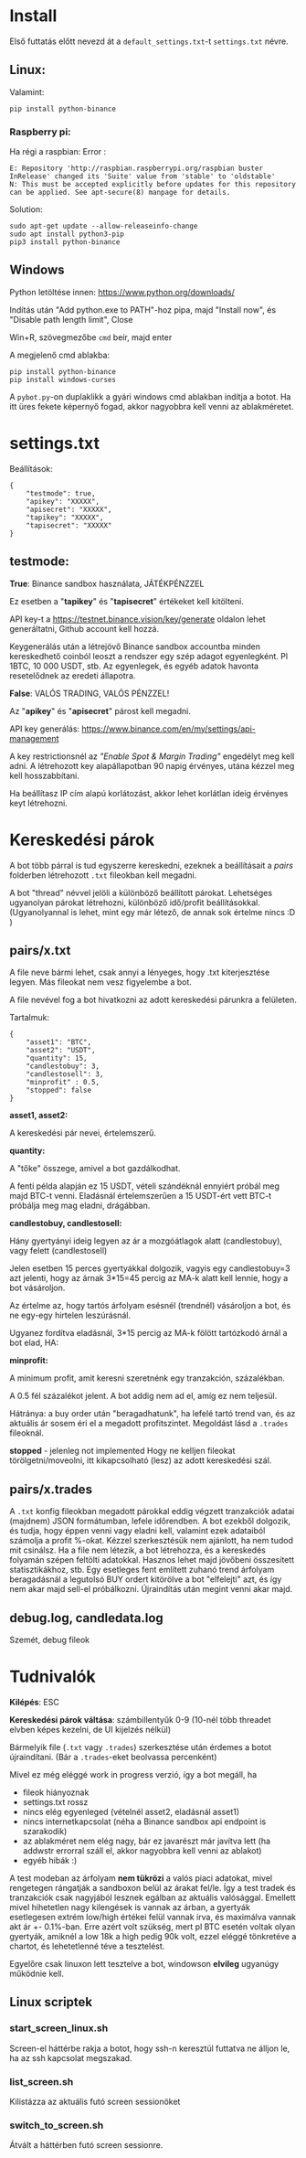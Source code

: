 # Install

Első futtatás előtt nevezd át a `default_settings.txt`-t `settings.txt` névre.

## Linux:

Valamint:
```
pip install python-binance
```

### Raspberry pi:

Ha régi a raspbian:
Error : 
```
E: Repository 'http://raspbian.raspberrypi.org/raspbian buster InRelease' changed its 'Suite' value from 'stable' to 'oldstable'
N: This must be accepted explicitly before updates for this repository can be applied. See apt-secure(8) manpage for details.
```
Solution:
```
sudo apt-get update --allow-releaseinfo-change
sudo apt install python3-pip
pip3 install python-binance
```

## Windows

Python letöltése innen: https://www.python.org/downloads/

Indítás után "Add python.exe to PATH"-hoz pipa, majd "Install now", és "Disable path length limit", Close

Win+R, szövegmezőbe `cmd` beír, majd enter

A megjelenő cmd ablakba: 

```
pip install python-binance
pip install windows-curses
```

A `pybot.py`-on duplaklikk a gyári windows cmd ablakban indítja a botot. Ha itt üres fekete képernyő fogad, akkor nagyobbra kell venni az ablakméretet. 


# settings.txt

Beállítások:

```
{
    "testmode": true,
    "apikey": "XXXXX",
    "apisecret": "XXXXX",
    "tapikey": "XXXXX",
    "tapisecret": "XXXXX"    
}
```

## testmode:

**True**: Binance sandbox használata, JÁTÉKPÉNZZEL

Ez esetben a "**tapikey**" és "**tapisecret**" értékeket kell kitölteni.

API key-t a https://testnet.binance.vision/key/generate oldalon lehet generáltatni, Github account kell hozzá.

Keygenerálás után a létrejövő Binance sandbox accountba minden kereskedhető coinból leoszt a rendszer egy szép adagot egyenlegként. Pl 1BTC, 10 000 USDT, stb.
Az egyenlegek, és egyéb adatok havonta resetelődnek az eredeti állapotra.

**False**: VALÓS TRADING, VALÓS PÉNZZEL!

Az "**apikey**" és "**apisecret**" párost kell megadni.

API key generálás: https://www.binance.com/en/my/settings/api-management

A key restrictionsnél az *"Enable Spot & Margin Trading"* engedélyt meg kell adni. A létrehozott key alapállapotban 90 napig érvényes, utána kézzel meg kell hosszabbítani.

Ha beállítasz IP cím alapú korlátozást, akkor lehet korlátlan ideig érvényes keyt létrehozni.

# Kereskedési párok

A bot több párral is tud egyszerre kereskedni, ezeknek a beállításait a *pairs* folderben létrehozott `.txt` fileokban kell megadni.

A bot "thread" névvel jelöli a különböző beállított párokat.
Lehetséges ugyanolyan párokat létrehozni, különböző idő/profit beállításokkal. (Ugyanolyannal is lehet, mint egy már létező, de annak sok értelme nincs :D )

## pairs/x.txt

A file neve bármi lehet, csak annyi a lényeges, hogy .txt kiterjesztése legyen. Más fileokat nem vesz figyelembe a bot.

A file nevével fog a bot hivatkozni az adott kereskedési párunkra a felületen.

Tartalmuk:
```
{
    "asset1": "BTC",
    "asset2": "USDT",
    "quantity": 15,
    "candlestobuy": 3,
    "candlestosell": 3,
    "minprofit" : 0.5,
    "stopped": false
}
```

**asset1, asset2:**

A kereskedési pár nevei, értelemszerű.

**quantity:**

A "tőke" összege, amivel a bot gazdálkodhat.

A fenti példa alapján ez 15 USDT, vételi szándéknál ennyiért próbál meg majd BTC-t venni. Eladásnál értelemszerűen a 15 USDT-ért vett BTC-t próbálja meg mag eladni, drágábban.

**candlestobuy, candlestosell:**

Hány gyertyányi ideig legyen az ár a mozgóátlagok alatt (candlestobuy), vagy felett (candlestosell)

Jelen esetben 15 perces gyertyákkal dolgozik, vagyis egy candlestobuy=3 azt jelenti, hogy az árnak 3*15=45 percig az MA-k alatt kell lennie, hogy a bot vásároljon.

Az értelme az, hogy tartós árfolyam esésnél (trendnél) vásároljon a bot, és ne egy-egy hirtelen leszúrásnál.

Ugyanez fordítva eladásnál, 3*15 percig az MA-k fölött tartózkodó árnál a bot elad, HA:

**minprofit:**

A minimum profit, amit keresni szeretnénk egy tranzakción, százalékban.

A 0.5 fél százalékot jelent. A bot addig nem ad el, amíg ez nem teljesül.

Hátránya: a buy order után "beragadhatunk", ha lefelé tartó trend van, és az aktuális ár sosem éri el a megadott profitszintet. Megoldást lásd a `.trades` fileoknál.

**stopped** - jelenleg not implemented
Hogy ne kelljen fileokat törölgetni/moveolni, itt kikapcsolható (lesz) az adott kereskedési szál. 

## pairs/x.trades

A `.txt` konfig fileokban megadott párokkal eddig végzett tranzakciók adatai (majdnem) JSON formátumban, lefele időrendben. 
A bot ezekből dolgozik, és tudja, hogy éppen venni vagy eladni kell, valamint ezek adataiból számolja a profit %-okat. Kézzel szerkesztésük nem ajánlott, ha nem tudod mit csinálsz.
Ha a file nem létezik, a bot létrehozza, és a kereskedés folyamán szépen feltölti adatokkal.
Hasznos lehet majd jövőbeni összesített statisztikákhoz, stb.
Egy esetleges fent említett zuhanó trend árfolyam beragadásnál a legutolsó BUY ordert kitörölve a bot "elfelejti" azt, és így nem akar majd sell-el próbálkozni. Újraindítás után megint venni akar majd.

## debug.log, candledata.log

Szemét, debug fileok

# Tudnivalók

**Kilépés**: ESC

**Kereskedési párok váltása**: számbillentyűk 0-9 (10-nél több threadet elvben képes kezelni, de UI kijelzés nélkül)

Bármelyik file (`.txt` vagy `.trades`) szerkesztése után érdemes a botot újraindítani. (Bár a `.trades`-eket beolvassa percenként)

Mivel ez még eléggé work in progress verzió, így a bot megáll, ha

- fileok hiányoznak
- settings.txt rossz
- nincs elég egyenleged (vételnél asset2, eladásnál asset1)
- nincs internetkapcsolat (néha a Binance sandbox api endpoint is szarakodik) 
- az ablakméret nem elég nagy, bár ez javarészt már javítva lett (ha addwstr errorral száll el, akkor nagyobbra kell venni az ablakot)
- egyéb hibák :)

A test modeban az árfolyam **nem tükrözi** a valós piaci adatokat, mivel rengetegen rángatják a sandboxon belül az árakat fel/le.
Így a test tradek és tranzakciók csak nagyjából lesznek egálban az aktuális valósággal. Emellett mivel hihetetlen nagy kilengések is vannak az árban, a gyertyák esetlegesen extrém low/high értékei felül vannak írva, és maximálva vannak akt ár +- 0.1%-ban. Erre azért volt szükség, mert pl BTC esetén voltak olyan gyertyák, amiknél a low 18k a high pedig 90k volt, ezzel eléggé tönkretéve a chartot, és lehetetlenné téve a tesztelést.

Egyelőre csak linuxon lett tesztelve a bot, windowson **elvileg** ugyanúgy működnie kell.

## Linux scriptek

### start_screen_linux.sh

Screen-el háttérbe rakja a botot, hogy ssh-n keresztül futtatva ne álljon le, ha az ssh kapcsolat megszakad.

### list_screen.sh

Kilistázza az aktuális futó screen sessionöket

### switch_to_screen.sh

Átvált a háttérben futó screen sessionre. 


